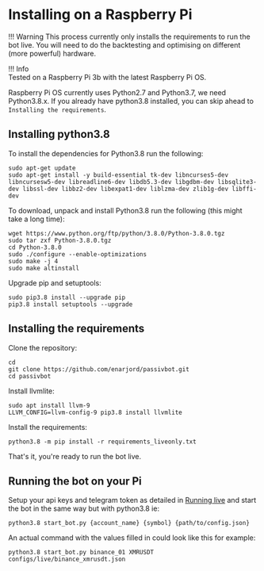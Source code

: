 # Installing on a Raspberry Pi

!!! Warning
	This process currently only installs the requirements to run the bot live. You will need to do the backtesting and optimising on different (more powerful) hardware.

!!! Info	
	Tested on a Raspberry Pi 3b with the latest Raspberry Pi OS.

Raspberry Pi OS currently uses Python2.7 and Python3.7, we need Python3.8.x. If you already have python3.8 installed, you can skip ahead to `Installing the requirements`.

## Installing python3.8

To install the dependencies for Python3.8 run the following:

```shell
sudo apt-get update
sudo apt-get install -y build-essential tk-dev libncurses5-dev libncursesw5-dev libreadline6-dev libdb5.3-dev libgdbm-dev libsqlite3-dev libssl-dev libbz2-dev libexpat1-dev liblzma-dev zlib1g-dev libffi-dev
```

To download, unpack and install Python3.8 run the following (this might take a long time):

```shell
wget https://www.python.org/ftp/python/3.8.0/Python-3.8.0.tgz
sudo tar zxf Python-3.8.0.tgz
cd Python-3.8.0
sudo ./configure --enable-optimizations
sudo make -j 4
sudo make altinstall
```

Upgrade pip and setuptools:

```shell
sudo pip3.8 install --upgrade pip
pip3.8 install setuptools --upgrade
```

## Installing the requirements

Clone the repository:

```shell
cd
git clone https://github.com/enarjord/passivbot.git
cd passivbot
```

Install llvmlite:

```shell
sudo apt install llvm-9
LLVM_CONFIG=llvm-config-9 pip3.8 install llvmlite
````

Install the requirements:

```shell
python3.8 -m pip install -r requirements_liveonly.txt
```

That's it, you're ready to run the bot live. 

## Running the bot on your Pi

Setup your api keys and telegram token as detailed in [Running live](live.md) and start the bot in the same way but with python3.8 ie:

```shell
python3.8 start_bot.py {account_name} {symbol} {path/to/config.json}
```

An actual command with the values filled in could look like this for example:

```shell
python3.8 start_bot.py binance_01 XMRUSDT configs/live/binance_xmrusdt.json
```
